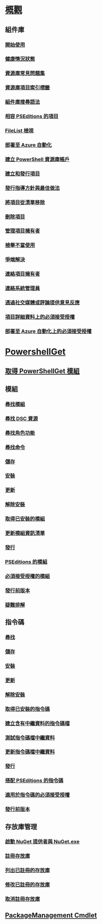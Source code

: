 # [概觀](readme.md)
## 組件庫
### [開始使用](psgallery/psgallery_gettingstarted.md)
### [健康情況狀態](psgallery/psgallery_status.md)
### [資源庫常見問題集](psgallery/psgallery_faqs.md)
### [資源庫項目索引標籤](psgallery/psgallery_items_tab.md)
### [組件庫搜尋語法](psgallery/psgallery_search_syntax.md)
### [相容 PSEditions 的項目](psgallery/psgallery_pseditions.md)
### [FileList 檢視](psgallery/psgallery_filelist_feature.md)
### [部署至 Azure 自動化](psgallery/psgallery_deploy_to_azure_automation.md)
### [建立 PowerShell 資源庫帳戶](psgallery/psgallery_creating_an_account.md)
### [建立和發行項目](psgallery/Creating-and-Publishing-an-item.md)
### [發行指導方針與最佳做法](psgallery/psgallery-PublishingGuidelines.md)
### [將項目從清單移除](psgallery/psgallery_unlist_items.md)
### [刪除項目](psgallery/Deleting-Items.md)
### [管理項目擁有者](psgallery/Managing-Item-Owners.md)
### [檢舉不當使用](psgallery/psgallery_report_abuse.md)
### [爭端解決](psgallery/psgallery_dispute_resolution.md)
### [連絡項目擁有者](psgallery/psgallery_contacting_item_owners.md)
### [連絡系統管理員](psgallery/psgallery_contacting_administrators.md)
### [透過社交媒體或評論提供意見反應](psgallery/psgallery-SocialMediaFeedback.md)
### [項目詳細資料上的必須接受授權](psgallery/psgallery_requires_license_acceptance.md)
### [部署至 Azure 自動化上的必須接受授權](psgallery/psgallery_deploy_to_azure_automation_requireLicenseAcceptance.md)

# [PowershellGet](psget/overview.md)
## [取得 PowerShellGet 模組](psget/get_psget_module.md)

## 模組
### [尋找模組](psget/module/psget_find-module.md)
### [尋找 DSC 資源](psget/module/psget_find-dscresource.md)
### [尋找角色功能](psget/module/psget_find-rolecapability.md)
### [尋找命令](psget/module/psget_find-command.md)
### [儲存](psget/module/psget_save-module.md)
### [安裝](psget/module/psget_install-module.md)
### [更新](psget/module/psget_update-module.md)
### [解除安裝](psget/module/psget_uninstall-module.md)
### [取得已安裝的模組](psget/module/psget_get-installedmodule.md)
### [更新模組資訊清單](psget/module/psget_update-modulemanifest.md)
### [發行](psget/module/psget_publish-module.md)
### [PSEditions 的模組](psget/module/modulewithpseditionsupport.md)
### [必須接受授權的模組](psget/module/RequireLicenseAcceptance.md)
### [發行前版本](psget/module/PreReleaseModule.md)
### [疑難排解](psget/psget_cmdlets_troubleshooting.md)

## 指令碼
### [尋找](psget/script/psget_find-script.md)
### [儲存](psget/script/psget_save-script.md)
### [安裝](psget/script/psget_install-script.md)
### [更新](psget/script/psget_update-script.md)
### [解除安裝](psget/script/psget_uninstall-script.md)
### [取得已安裝的指令碼](psget/script/psget_get-installedscript.md)
### [建立含有中繼資料的指令碼檔](psget/script/psget_new-scriptfileinfo.md)
### [測試指令碼檔中繼資料](psget/script/psget_test-scriptfileinfo.md)
### [更新指令碼檔中繼資料](psget/script/psget_update-scriptfileinfo.md)
### [發行](psget/script/psget_publish-script.md)
### [搭配 PSEditions 的指令碼](psget/script/scriptwithpseditionsupport.md)
### [適用於指令碼的必須接受授權](psget/script/script_RequireLicenseAcceptance.md)
### [發行前版本](psget/script/PreReleaseScript.md)
## 存放庫管理
### [啟動 NuGet 提供者與 NuGet.exe](psget/repository/bootstrapping_nuget_proivder_and_exe.md)
### [註冊存放庫](psget/repository/psget_register-psrepository.md)
### [列出已註冊的存放庫](psget/repository/psget_get-psrepository.md)
### [修改已註冊的存放庫](psget/repository/psget_set-psrepository.md)
### [取消註冊存放庫](psget/repository/psget_unregister-psrepository.md)

## [PackageManagement Cmdlet](psget/oneget/PackageManagement_cmdlets.md)
